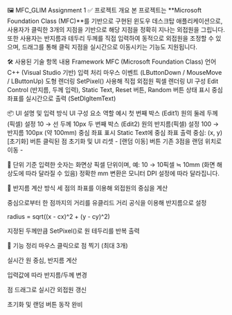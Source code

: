 🖼️ MFC_GLIM Assignment 1
✅ 프로젝트 개요
본 프로젝트는 **Microsoft Foundation Class (MFC)**를 기반으로 구현된 윈도우 데스크탑 애플리케이션으로,
사용자가 클릭한 3개의 지점을 기반으로 해당 지점을 정확히 지나는 외접원을 그립니다.
또한 사용자는 반지름과 테두리 두께를 직접 입력하여 동적으로 외접원을 조정할 수 있으며,
드래그를 통해 클릭 지점을 실시간으로 이동시키는 기능도 지원됩니다.

🛠️ 사용된 기술
항목	내용
Framework	MFC (Microsoft Foundation Class)
언어	C++ (Visual Studio 기반)
입력 처리	마우스 이벤트 (LButtonDown / MouseMove / LButtonUp)
도형 렌더링	SetPixel() 사용해 직접 외접원 픽셀 렌더링
UI 구성	Edit Control (반지름, 두께 입력), Static Text, Reset 버튼, Random 버튼
상태 표시	중심 좌표를 실시간으로 출력 (SetDlgItemText)

📦 UI 설명 및 입력 방식
UI 구성 요소	역할	예시
첫 번째 박스 (Edit1)	원의 둘레 두께(픽셀) 설정	10 → 선 두께 10px
두 번째 박스 (Edit2)	원의 반지름(픽셀) 설정	100 → 반지름 100px (약 100mm)
중심 좌표 표시	Static Text에 중심 좌표 출력	중심: (x, y)
[초기화] 버튼	클릭된 점 초기화 및 UI 리셋	-
[랜덤 이동] 버튼	기존 3점을 랜덤 위치로 이동	-

📏 단위 기준
입력한 숫자는 화면상 픽셀 단위이며,
예: 10 → 10픽셀 ≒ 10mm (화면 해상도에 따라 달라질 수 있음)
정확한 mm 변환은 모니터 DPI 설정에 따라 달라집니다.

📐 반지름 계산 방식
세 점의 좌표를 이용해 외접원의 중심을 계산

중심으로부터 한 점까지의 거리를 유클리드 거리 공식을 이용해 반지름으로 설정

radius = sqrt((x - cx)^2 + (y - cy)^2)

지정된 두께만큼 SetPixel()로 원 테두리를 반복 출력

🧪 기능 정리
 마우스 클릭으로 점 찍기 (최대 3개)

 실시간 원 중심, 반지름 계산

 입력값에 따라 반지름/두께 변경

 점 드래그로 실시간 외접원 갱신

 초기화 및 랜덤 버튼 동작 완비
